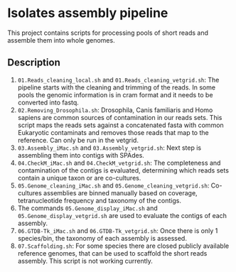 # Isolates assembly pipeline

This project contains scripts for processing pools of short reads and assemble them into whole genomes.

## Description

1. `01.Reads_cleaning_local.sh` and `01.Reads_cleaning_vetgrid.sh`: The pipeline starts with the cleaning and trimming of the reads. In some pools the genomic information is in cram format and it needs to be converted into fastq.
2. `02.Removing_Drosophila.sh`: Drosophila, Canis familiaris and Homo sapiens are common sources of contamination in our reads sets. This script maps the reads sets against a concatenated fasta with common Eukaryotic contaminats and removes those reads that map to the reference. Can only be run in the vetgrid.
3. `03.Assembly_iMac.sh` and `03.Assembly_vetgrid.sh`: Next step is assembling them into contigs with SPAdes.
4. `04.CheckM_iMac.sh` and `04.CheckM_vetgrid.sh`: The completeness and contamination of the contigs is evaluated, determining which reads sets contain a unique taxon or are co-cultures.
5. `05.Genome_cleaning_iMac.sh` and `05.Genome_cleaning_vetgrid.sh`: Co-cultures assemblies are binned manually based on coverage, tetranucleotide frequency and taxonomy of the contigs.
6. The commands `05.Genome_display_iMac.sh` and `05.Genome_display_vetgrid.sh` are used to evaluate the contigs of each assembly.
7. `06.GTDB-Tk_iMac.sh` and `06.GTDB-Tk_vetgrid.sh`: Once there is only 1 species/bin, the taxonomy of each assembly is assessed.
8. `07.Scaffolding.sh`: For some species there are closed publicly available reference genomes, that can be used to scaffold the short reads assembly. This script is not working currently.
